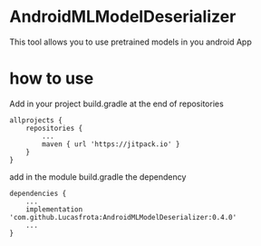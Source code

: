 # AndroidMLModelDeserializer
This tool allows you to use pretrained models in you android App

# how to use

Add in your project build.gradle at the end of repositories
```
allprojects {
    repositories {
        ...
        maven { url 'https://jitpack.io' }
    }
}
```
add in the module build.gradle the dependency
```
dependencies {
    ...
    implementation 'com.github.Lucasfrota:AndroidMLModelDeserializer:0.4.0'
    ...
}
```

